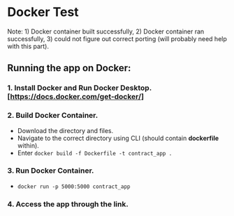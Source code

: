 # Docker Test

Note: 1) Docker container built successfully, 2) Docker container ran successfully, 3) could not figure out correct porting (will probably need help with this part). 



## Running the app on Docker:


### 1. Install Docker and Run Docker Desktop. [https://docs.docker.com/get-docker/] 


### 2. Build Docker Container. 

   * Download the directory and files.
   * Navigate to the correct directory using CLI (should contain **dockerfile** within).
   * Enter `docker build -f Dockerfile -t contract_app .`
   
   
### 3. Run Docker Container.

   * `docker run -p 5000:5000 contract_app`
   
   
### 4. Access the app through the link.
